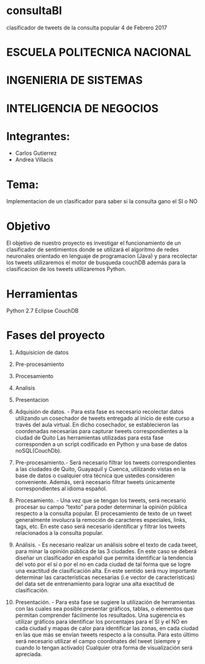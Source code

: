 # consultaBI
clasificador de tweets de la consulta popular 4 de Febrero 2017
# ESCUELA POLITECNICA NACIONAL
# INGENIERIA DE SISTEMAS
# INTELIGENCIA DE NEGOCIOS

# Integrantes:
* Carlos Gutierrez
* Andrea Villacis

# Tema:
Implementacion de un clasificador para saber si la consulta gano el SI o NO

# Objetivo
El objetivo de nuestro proyecto es investigar el funcionamiento de un clasificador de sentimientos donde se utilizará el algoritmo de redes neuronales orientado en lenguaje de programacion (Java) y para recolectar los tweets utilizaremos el motor de busqueda couchDB además para la clasificacion de los tweets utilizaremos Python.

# Herramientas
Python 2.7
Eclipse
CouchDB

# Fases del proyecto
1. Adquisicion de datos
2. Pre-procesamiento
3. Procesamiento
4. Analisis
5. Presentacion


1.	Adquisión de datos. - Para esta fase es necesario recolectar datos utilizando un cosechador de tweets entregado al inicio de este curso a través del aula virtual. En dicho cosechador, se establecieron las coordenadas necesarias para capturar tweets correspondientes a la ciudad de Quito Las herramientas utilizadas para esta fase corresponden a un script codificado en Python y una base de datos noSQL(CouchDb).

2.	Pre-procesamiento.- Será necesario filtrar los tweets correspondientes a las ciudades de Quito, Guayaquil y Cuenca, utilizando vistas en la base de datos o cualquier otra técnica que ustedes consideren conveniente. Además, será necesario filtrar tweets únicamente correspondientes al idioma español.


3.	Procesamiento. - Una vez que se tengan los tweets, será necesario procesar su campo “texto” para poder determinar la opinión pública respecto a la consulta popular. El procesamiento de texto de un tweet generalmente involucra la remoción de caracteres especiales, links, tags, etc. En este caso será necesario identificar y filtrar los tweets relacionados a la consulta popular.

4.	Análisis. - Es necesario realizar un análisis sobre el texto de cada tweet, para minar la opinión pública de las 3 ciudades. En este caso se deberá diseñar un clasificador en español que permita identificar la tendencia del voto por el sí o por el no en cada ciudad de tal forma que se logre una exactitud de clasificación alta. En este sentido será muy importante determinar las características necesarias (i.e vector de características) del data set de entrenamiento para lograr una alta exactitud de clasificación.

5.	Presentación. - Para esta fase se sugiere la utilización de herramientas con las cuales sea posible presentar gráficos, tablas, o elementos que permitan comprender fácilmente los resultados. Una sugerencia es utilizar gráficos para identificar los porcentajes para el SI y el NO en cada ciudad y mapas de calor para identificar las zonas, en cada ciudad en las que más se envían tweets respecto a la consulta. Para esto último será necesario utilizar el campo coordinates del tweet (siempre y cuando lo tengan activado) Cualquier otra forma de visualización será apreciada.


